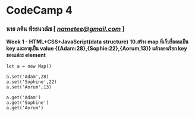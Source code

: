 # CodeCamp 4

### นาย ภคิน พีรธนวณิช  [ *nametee@gmail.com* ]

**Week 1 - HTML+CSS+JavaScript(data structure)** 
**10.สร้าง map ที่เก็บชื่อคนเป็น key และอายุเป็น value {{Adam:28},{Sophie:22},{Aorum,13}} แล้วลองเรียก key ของแต่ละ element**
```
let a = new Map() 

a.set('Adam',28) 
a.set('Sophine',22) 
a.set('Aorum',13) 

a.get('Adam') 
a.get('Sophine') 
a.get('Aorum')
```